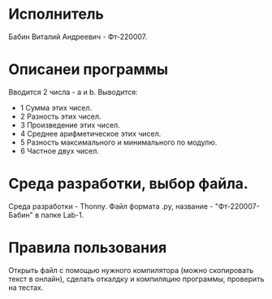 # Исполнитель
Бабин Виталий Андреевич - Фт-220007.

# Описанеи программы
Вводится 2 числа - а и b.
Выводится:
- 1 Сумма этих чисел.
- 2 Разность этих чисел.
- 3 Произведение этих чисел.
- 4 Среднее арифметическое этих чисел.
- 5 Разность максимального и минимального по модулю.
- 6 Частное двух чисел.


# Среда разработки, выбор файла.
Среда разработки - Thonny.
Файл формата .py, название - "Фт-220007-Бабин" в папке Lab-1.

# Правила пользования
Открыть файл с помощью нужного компилятора (можно скопировать текст в онлайн), сделать откалдку и компиляцию программы, проверить на тестах.
